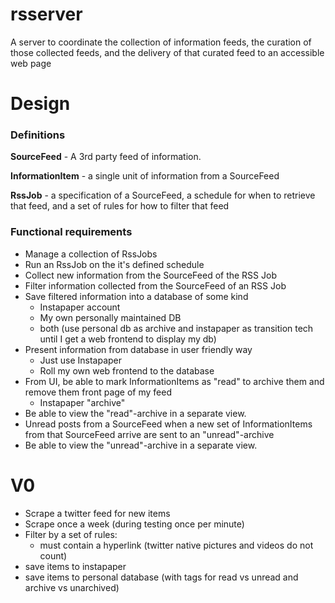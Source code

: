 # rsserver
A server to coordinate the collection of information feeds, the curation of those collected feeds, and the delivery of
that curated feed to an accessible web page

# Design

### Definitions

**SourceFeed** - A 3rd party feed of information.

**InformationItem** - a single unit of information from a SourceFeed

**RssJob** - a specification of a SourceFeed, a schedule for when to retrieve that feed, and a set of rules for how to
filter that feed

### Functional requirements

* Manage a collection of RssJobs
* Run an RssJob on the it's defined schedule
* Collect new information from the SourceFeed of the RSS Job
* Filter information collected from the SourceFeed of an RSS Job
* Save filtered information into a database of some kind
    * Instapaper account
    * My own personally maintained DB
    * both (use personal db as archive and instapaper as transition tech until I get a web frontend to display my db)
* Present information from database in user friendly way
    * Just use Instapaper
    * Roll my own web frontend to the database
* From UI, be able to mark InformationItems as "read" to archive them and remove them front page of my feed
    * Instapaper "archive"
* Be able to view the "read"-archive in a separate view.
* Unread posts from a SourceFeed when a new set of InformationItems from that SourceFeed arrive are sent to an "unread"-archive
* Be able to view the "unread"-archive in a separate view.

# V0

* Scrape a twitter feed for new items
* Scrape once a week (during testing once per minute)
* Filter by a set of rules:
    * must contain a hyperlink (twitter native pictures and videos do not count)
* save items to instapaper
* save items to personal database (with tags for read vs unread and archive vs unarchived)
